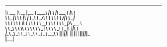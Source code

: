   ________  ________  _________  ________ ___  ___       _______   ________      
 |\   ___ \|\   __  \|\___   ___\\  _____\\  \|\  \     |\  ___ \ |\   ____\     
 \ \  \_|\ \ \  \|\  \|___ \  \_\ \  \__/\ \  \ \  \    \ \   __/|\ \  \___|_    
  \ \  \ \\ \ \  \\\  \   \ \  \ \ \   __\\ \  \ \  \    \ \  \_|/_\ \_____  \   
 __\ \  \_\\ \ \  \\\  \   \ \  \ \ \  \_| \ \  \ \  \____\ \  \_|\ \|____|\  \  
|\__\ \_______\ \_______\   \ \__\ \ \__\   \ \__\ \_______\ \_______\____\_\  \ 
\|__|\|_______|\|_______|    \|__|  \|__|    \|__|\|_______|\|_______|\_________\
                                                                     \|_________|

                                                                            
